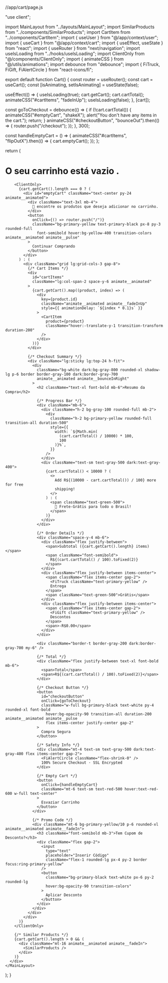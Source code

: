 //app/cart/page.js

"use client";

import MainLayout from "../layouts/MainLayout";
import SimilarProducts from "../components/SimilarProducts";
import CartItem from "../components/CartItem";
import { useUser } from "@/app/context/user";
import { useCart } from "@/app/context/cart";
import { useEffect, useState } from "react";
import { useRouter } from "next/navigation";
import useIsLoading from "../hooks/useIsLoading";
import ClientOnly from "@/components/ClientOnly";
import { animateCSS } from "@/utils/animations";
import debounce from "debounce";
import { FiTruck, FiGift, FiAlertCircle } from "react-icons/fi";

export default function Cart() {
  const router = useRouter();
  const cart = useCart();
  const [isAnimating, setIsAnimating] = useState(false);

  useEffect(() => {
    useIsLoading(true);
    cart.getCart();
    cart.cartTotal();
    animateCSS("#cartItems", "fadeInUp");
    useIsLoading(false);
  }, [cart]);

  const goToCheckout = debounce(() => {
    if (!cart.cartTotal()) {
      animateCSS("#emptyCart", "shakeX");
      alert("You don't have any items in the cart.");
      return;
    }
    animateCSS("#checkoutButton", "bounceOut").then(() => {
      router.push("/checkout");
    });
  }, 300);

  const handleEmptyCart = () => {
    animateCSS("#cartItems", "flipOutX").then(() => {
      cart.emptyCart();
    });
  };

  return (
    <MainLayout>
      <div className="max-w-7xl mx-auto px-4 sm:px-6 lg:px-8 py-12 min-h-screen">
        <h1 className="text-4xl font-extrabold text-primary-black dark:text-gray-100 mb-8 animate__animated animate__fadeIn">
          O seu carrinho está vazio
          <span className="text-primary-yellow">.</span>
        </h1>

        <ClientOnly>
          {cart.getCart().length === 0 ? (
            <div id="emptyCart" className="text-center py-24 animate__animated">
              <div className="text-3xl mb-4">
                🛒 encontre os produtos que deseja adicionar no carrinho.
              </div>
              <button
                onClick={() => router.push("/")}
                className="bg-primary-yellow text-primary-black px-8 py-3 rounded-full 
                  font-semibold hover:bg-yellow-400 transition-colors animate__animated animate__pulse"
              >
                Continuar Comprando
              </button>
            </div>
          ) : (
            <div className="grid lg:grid-cols-3 gap-8">
              {/* Cart Items */}
              <div
                id="cartItems"
                className="lg:col-span-2 space-y-6 animate__animated"
              >
                {cart.getCart().map((product, index) => (
                  <div
                    key={product.id}
                    className="animate__animated animate__fadeInUp"
                    style={{ animationDelay: `${index * 0.1}s` }}
                  >
                    <CartItem
                      product={product}
                      className="hover:-translate-y-1 transition-transform duration-200"
                    />
                  </div>
                ))}
              </div>

              {/* Checkout Summary */}
              <div className="lg:sticky lg:top-24 h-fit">
                <div
                  className="bg-white dark:bg-gray-800 rounded-xl shadow-lg p-6 border border-gray-100 dark:border-gray-700 
                  animate__animated animate__bounceInRight"
                >
                  <h2 className="text-xl font-bold mb-6">Resumo da Compra</h2>

                  {/* Progress Bar */}
                  <div className="mb-6">
                    <div className="h-2 bg-gray-100 rounded-full mb-2">
                      <div
                        className="h-2 bg-primary-yellow rounded-full transition-all duration-500"
                        style={{
                          width: `${Math.min(
                            (cart.cartTotal() / 10000) * 100,
                            100
                          )}%`,
                        }}
                      />
                    </div>
                    <div className="text-sm text-gray-500 dark:text-gray-400">
                      {cart.cartTotal() < 10000 ? (
                        <>
                          Add R${(10000 - cart.cartTotal()) / 100} more for free
                          shipping!
                        </>
                      ) : (
                        <span className="text-green-500">
                          🎉 Frete-Grátis para todo o Brasil!
                        </span>
                      )}
                    </div>
                  </div>

                  {/* Order Details */}
                  <div className="space-y-4 mb-6">
                    <div className="flex justify-between">
                      <span>Subtotal ({cart.getCart().length} items)</span>
                      <span className="font-semibold">
                        R${(cart.cartTotal() / 100).toFixed(2)}
                      </span>
                    </div>
                    <div className="flex justify-between items-center">
                      <span className="flex items-center gap-2">
                        <FiTruck className="text-primary-yellow" />
                        Entrega
                      </span>
                      <span className="text-green-500">Grátis</span>
                    </div>
                    <div className="flex justify-between items-center">
                      <span className="flex items-center gap-2">
                        <FiGift className="text-primary-yellow" />
                        Descontos
                      </span>
                      <span>-R$0.00</span>
                    </div>
                  </div>

                  <div className="border-t border-gray-200 dark:border-gray-700 my-6" />

                  {/* Total */}
                  <div className="flex justify-between text-xl font-bold mb-6">
                    <span>Total</span>
                    <span>R${(cart.cartTotal() / 100).toFixed(2)}</span>
                  </div>

                  {/* Checkout Button */}
                  <button
                    id="checkoutButton"
                    onClick={goToCheckout}
                    className="w-full bg-primary-black text-white py-4 rounded-xl font-bold
                      hover:bg-opacity-90 transition-all duration-200 animate__animated animate__pulse
                      flex items-center justify-center gap-2"
                  >
                    Compra Segura
                  </button>

                  {/* Safety Info */}
                  <div className="mt-4 text-sm text-gray-500 dark:text-gray-400 flex items-center gap-2">
                    <FiAlertCircle className="flex-shrink-0" />
                    100% Secure Checkout · SSL Encrypted
                  </div>

                  {/* Empty Cart */}
                  <button
                    onClick={handleEmptyCart}
                    className="mt-6 text-sm text-red-500 hover:text-red-600 w-full text-center"
                  >
                    Esvaziar Carrinho
                  </button>
                </div>

                {/* Promo Code */}
                <div className="mt-6 bg-primary-yellow/10 p-6 rounded-xl animate__animated animate__fadeIn">
                  <h3 className="font-semibold mb-3">Tem Cupom de Desconto?</h3>
                  <div className="flex gap-2">
                    <input
                      type="text"
                      placeholder="Inserir Código"
                      className="flex-1 rounded-lg px-4 py-2 border focus:ring-primary-yellow"
                    />
                    <button
                      className="bg-primary-black text-white px-6 py-2 rounded-lg
                      hover:bg-opacity-90 transition-colors"
                    >
                      Aplicar Desconto
                    </button>
                  </div>
                </div>
              </div>
            </div>
          )}
        </ClientOnly>

        {/* Similar Products */}
        {cart.getCart().length > 0 && (
          <div className="mt-16 animate__animated animate__fadeIn">
            <SimilarProducts />
          </div>
        )}
      </div>
    </MainLayout>
  );
}

